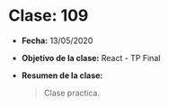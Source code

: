 # Clase: 109

- **Fecha:** 13/05/2020
- **Objetivo de la clase:** React - TP Final
- **Resumen de la clase:**

  > Clase practica.